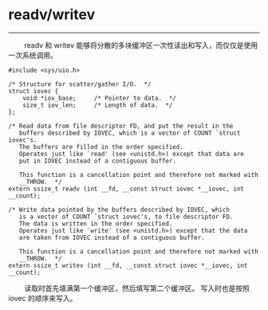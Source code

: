 # readv/writev
***

&emsp;&emsp;
readv 和 writev 能够将分散的多块缓冲区一次性读出和写入，而仅仅是使用一次系统调用。

    #include <sys/uio.h>
    
    /* Structure for scatter/gather I/O.  */
    struct iovec {
        void *iov_base;     /* Pointer to data.  */
        size_t iov_len;     /* Length of data.  */
    };
    
    /* Read data from file descriptor FD, and put the result in the
       buffers described by IOVEC, which is a vector of COUNT `struct iovec's.
       The buffers are filled in the order specified.
       Operates just like `read' (see <unistd.h>) except that data are
       put in IOVEC instead of a contiguous buffer.
    
       This function is a cancellation point and therefore not marked with
       __THROW.  */
    extern ssize_t readv (int __fd, __const struct iovec *__iovec, int __count);
    
    /* Write data pointed by the buffers described by IOVEC, which
       is a vector of COUNT `struct iovec's, to file descriptor FD.
       The data is written in the order specified.
       Operates just like `write' (see <unistd.h>) except that the data
       are taken from IOVEC instead of a contiguous buffer.
    
       This function is a cancellation point and therefore not marked with
       __THROW.  */
    extern ssize_t writev (int __fd, __const struct iovec *__iovec, int __count);

&emsp;&emsp;
读取时首先填满第一个缓冲区，然后填写第二个缓冲区。
写入时也是按照 iovec 的顺序来写入。